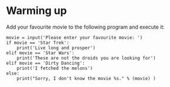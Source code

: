 
# Warming up

Add your favourite movie to the following program and execute it:

    movie = input('Please enter your favourite movie: ')
    if movie == 'Star Trek':
        print('Live long and prosper')
    elif movie == 'Star Wars':
        print('These are not the droids you are looking for')
    elif movie == 'Dirty Dancing':
        print('I fetched the melons')
    else:
        print("Sorry, I don't know the movie %s." % (movie) )


